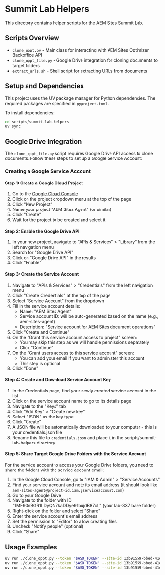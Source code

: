 # Summit Lab Helpers

This directory contains helper scripts for the AEM Sites Summit Lab.

## Scripts Overview

- `clone_oppt.py` - Main class for interacting with AEM Sites Optimizer Backoffice API
- `clone_oppt_file.py` - Google Drive integration for cloning documents to target folders
- `extract_urls.sh` - Shell script for extracting URLs from documents

## Setup and Dependencies

This project uses the UV package manager for Python dependencies. The required packages are specified in `pyproject.toml`.

To install dependencies:

```bash
cd scripts/summit-lab-helpers
uv sync
```

## Google Drive Integration

The `clone_oppt_file.py` script requires Google Drive API access to clone documents. Follow these steps to set up a Google Service Account:

### Creating a Google Service Account

#### Step 1: Create a Google Cloud Project

1. Go to the [Google Cloud Console](https://console.cloud.google.com/)
2. Click on the project dropdown menu at the top of the page
3. Click "New Project"
4. Name your project "AEM Sites Agent" (or similar)
5. Click "Create"
6. Wait for the project to be created and select it

#### Step 2: Enable the Google Drive API

1. In your new project, navigate to "APIs & Services" > "Library" from the left navigation menu
2. Search for "Google Drive API"
3. Click on "Google Drive API" in the results
4. Click "Enable"

#### Step 3: Create the Service Account

1. Navigate to "APIs & Services" > "Credentials" from the left navigation menu
2. Click "Create Credentials" at the top of the page
3. Select "Service Account" from the dropdown
4. Fill in the service account details:
   - Name: "AEM Sites Agent"
   - Service account ID: will be auto-generated based on the name (e.g., aem-sites-agent)
   - Description: "Service account for AEM Sites document operations"
5. Click "Create and Continue"
6. On the "Grant this service account access to project" screen:
   - You may skip this step as we will handle permissions separately
   - Click "Continue"
7. On the "Grant users access to this service account" screen:
   - You can add your email if you want to administer this account
   - This step is optional
8. Click "Done"

#### Step 4: Create and Download Service Account Key

1. In the Credentials page, find your newly created service account in the list
2. Click on the service account name to go to its details page
3. Navigate to the "Keys" tab
4. Click "Add Key" > "Create new key"
5. Select "JSON" as the key type
6. Click "Create"
7. A JSON file will be automatically downloaded to your computer - this is your credentials.json file
8. Rename this file to `credentials.json` and place it in the scripts/summit-lab-helpers directory

#### Step 5: Share Target Google Drive Folders with the Service Account

For the service account to access your Google Drive folders, you need to share the folders with the service account email:

1. In the Google Cloud Console, go to "IAM & Admin" > "Service Accounts"
2. Find your service account and note its email address (it should look like `aem-sites-agent@project-id.iam.gserviceaccount.com`)
3. Go to your Google Drive
4. Navigate to the folder with ID "1MF90nBGR1LDyQN7kaDDye91bujdB87cL" (your lab-337 base folder)
5. Right-click on the folder and select "Share"
6. Enter the service account's email address
7. Set the permission to "Editor" to allow creating files
8. Uncheck "Notify people" (optional)
9. Click "Share"

## Usage Examples

```bash
uv run ./clone_oppt.py --token "$ASO_TOKEN" --site-id 13b91559-bbed-41d3-af66-c60660223ed5 --oppt-file ./oppt/opp--broken-internal-links--3_7_2025.json
uv run ./clone_oppt.py --token "$ASO_TOKEN" --site-id 13b91559-bbed-41d3-af66-c60660223ed5 --oppt-file ./oppt/opp--alt-text--3_7_2025.json
uv run ./clone_oppt.py --token "$ASO_TOKEN" --site-id 13b91559-bbed-41d3-af66-c60660223ed5 --oppt-file ./oppt/opp--high-organic-low-ctr--3_7_2025.json
```
